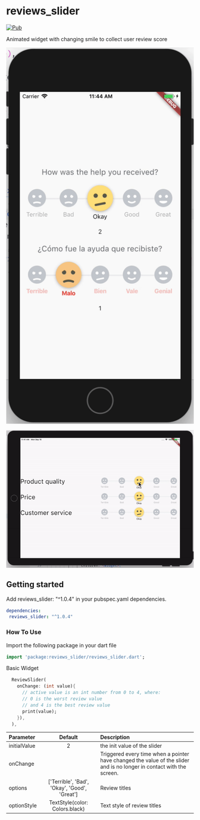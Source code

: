 # reviews_slider
[![Pub](https://img.shields.io/pub/v/reviews_slider.svg)](https://pub.dartlang.org/packages/reviews_slider)

Animated widget with changing smile to collect user review score

![mobile](example_mobile.gif)

![tablet](example_tablet.gif)

## Getting started

Add reviews_slider: "^1.0.4" in your pubspec.yaml dependencies.

```yaml
dependencies:
 reviews_slider: "^1.0.4"
```

### How To Use

Import the following package in your dart file

```dart
import 'package:reviews_slider/reviews_slider.dart';
```

Basic Widget

```dart
  ReviewSlider(
    onChange: (int value){
      // active value is an int number from 0 to 4, where:
      // 0 is the worst review value
      // and 4 is the best review value
      print(value);
    }),
  ),
```

 Parameter | Default | Description |
| :------------------------ | :--------------------------------------------------------------------: | :----------------- |
| initialValue | 2 | the init value of the slider
| onChange|  | Triggered every time when a pointer have changed the value of the slider and is no longer in contact with the screen.
| options| ['Terrible', 'Bad', 'Okay', 'Good', 'Great'] | Review titles
| optionStyle| TextStyle(color:  Colors.black) | Text style of review titles
